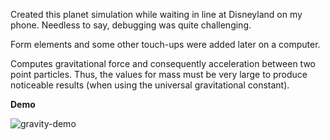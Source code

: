 Created this planet simulation while waiting in line at Disneyland on my phone. Needless to say, debugging was quite challenging. 

Form elements and some other touch-ups were added later on a computer. 

Computes gravitational force and consequently acceleration between two point particles. Thus, the values for mass must be very large to produce noticeable results (when using the universal gravitational constant). 

**Demo**

![gravity-demo](https://github.com/user-attachments/assets/67210abf-c517-45e8-bd15-ffc53663fd1a)

